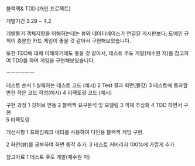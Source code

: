 블랙잭& TDD (개인 프로젝트)

개발기간
3.29 ~ 4.2

개발동기 
객체지향을 이해하는데는 뷰와 데이터베이스가 연결된 게시판보다, 도메인 규칙이 충분한 카드 게임이 좋을 것 같아서 구현해보았습니다.

또한 TDD에 대해 이해하기에도 좋을 것 같아서,
테스트 주도 개발(채수원 저)를 참고하여
TDD를 하며 게임을 구현해보았습니다.

ㅡㅡㅡㅡㅡㅡ

테스트 순서
1 실패하는 테스트 코드 (예시)
2 Test 결과 화면(빨강)
3 테스트에 통과할만한 작은 코드 작성(예시)
4 리팩토링 코드 (예시)


구현 과정
1 깃허브 연동
2 블랙잭 요구분석 및 모델링
3 객체 추상화
4 TDD 하면서 구현  
5 리팩토링   



개선사항
1 프레임워크 네티를 사용하여 다인용 블랙잭 게임 구현.

2 화면(뷰)를 공부하여 화면 동작 추가.
3 테스트 커버리지 100%에 가깝게 추가 


참고자료
1 테스트 주도 개발(채수원 저)
